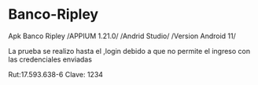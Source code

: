 # Banco-Ripley
Apk Banco Ripley
/APPIUM 1.21.0/
/Andrid Studio/
/Version Android 11/

La prueba se realizo hasta el ,login debido a que no permite el ingreso con las credenciales enviadas 

Rut:17.593.638-6
Clave: 1234
